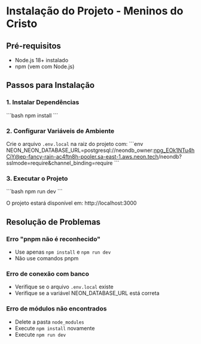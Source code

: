 # Instalação do Projeto - Meninos do Cristo

## Pré-requisitos
- Node.js 18+ instalado
- npm (vem com Node.js)

## Passos para Instalação

### 1. Instalar Dependências
\`\`\`bash
npm install
\`\`\`

### 2. Configurar Variáveis de Ambiente
Crie o arquivo `.env.local` na raiz do projeto com:
\`\`\`env
NEON_NEON_DATABASE_URL=postgresql://neondb_owner:npg_EOk1NTu4hCiY@ep-fancy-rain-ac4ftn8h-pooler.sa-east-1.aws.neon.tech/neondb?sslmode=require&channel_binding=require
\`\`\`

### 3. Executar o Projeto
\`\`\`bash
npm run dev
\`\`\`

O projeto estará disponível em: http://localhost:3000

## Resolução de Problemas

### Erro "pnpm não é reconhecido"
- Use apenas `npm install` e `npm run dev`
- Não use comandos pnpm

### Erro de conexão com banco
- Verifique se o arquivo `.env.local` existe
- Verifique se a variável NEON_DATABASE_URL está correta

### Erro de módulos não encontrados
- Delete a pasta `node_modules`
- Execute `npm install` novamente
- Execute `npm run dev`
